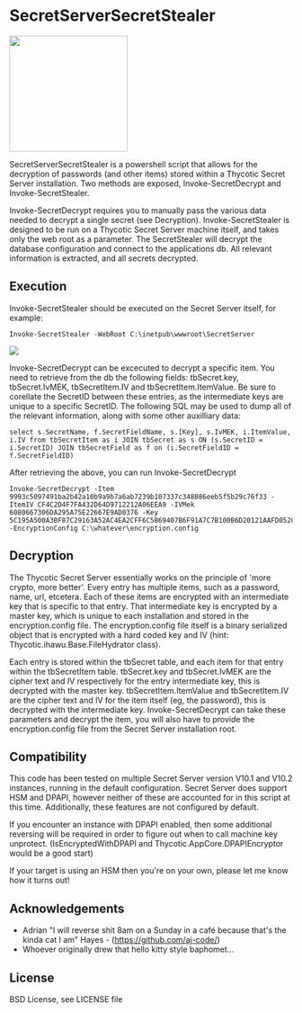 # SecretServerSecretStealer

<img src="https://raw.githubusercontent.com/denandz/SecretServerSecretStealer/master/images/logo.png" width="210px" height="206px">

SecretServerSecretStealer is a powershell script that allows for the decryption of passwords (and other items) stored within a Thycotic Secret Server installation. Two methods are exposed, Invoke-SecretDecrypt and Invoke-SecretStealer. 

Invoke-SecretDecrypt requires you to manually pass the various data needed to decrypt a single secret (see Decryption). Invoke-SecretStealer is designed to be run on a Thycotic Secret Server machine itself, and takes only the web root as a parameter. The SecretStealer will decrypt the database configuration and connect to the applications db. All relevant information is extracted, and all secrets decrypted. 

## Execution
Invoke-SecretStealer should be executed on the Secret Server itself, for example:

```
Invoke-SecretStealer -WebRoot C:\inetpub\wwwroot\SecretServer
```

<img src="https://raw.githubusercontent.com/denandz/SecretServerSecretStealer/master/images/invoke-secretstealer.png">

Invoke-SecretDecrypt can be excecuted to decrypt a specific item. You need to retrieve from the db the following fields: tbSecret.key, tbSecret.IvMEK, tbSecretItem.IV and tbSecretItem.ItemValue. Be sure to corellate the SecretID between these entries, as the intermediate keys are unique to a specific SecretID. The following SQL may be used to dump all of the relevant information, along with some other auxilliary data:

```
select s.SecretName, f.SecretFieldName, s.[Key], s.IvMEK, i.ItemValue, i.IV from tbSecretItem as i JOIN tbSecret as s ON (s.SecretID = i.SecretID) JOIN tbSecretField as f on (i.SecretFieldID = f.SecretFieldID)
```

After retrieving the above, you can run Invoke-SecretDecrypt

```
Invoke-SecretDecrypt -Item 9993c5097491ba2b42a10b9a9b7a6ab7239b107337c348086eeb5f5b29c76f33 -ItemIV CF4C2D4F7FA432D64D9712212A06EEA9 -IVMek 6080667306DA295A75E22667E9AD0376 -Key 5C195A500A3BF87C29163A52AC4EA2CFF6C5B69407B6F91A7C7B100B6D20121AAFD052C11B13D542EA2F42137258C2EF -EncryptionConfig C:\whatever\encryption.config
```

## Decryption

The Thycotic Secret Server essentially works on the principle of 'more crypto, more better'. Every entry has multiple items, such as a password, name, url, etcetera. Each of these items are encrypted with an intermediate key that is specific to that entry. That intermediate key is encrypted by a master key, which is unique to each installation and stored in the encryption.config file. The encryption.config file itself is a binary serialized object that is encrypted with a hard coded key and IV (hint: Thycotic.ihawu.Base.FileHydrator class). 

Each entry is stored within the tbSecret table, and each item for that entry within the tbSecretItem table. tbSecret.key and tbSecret.IvMEK are the cipher text and IV respectively for the entry intermediate key, this is decrypted with the master key. tbSecretItem.ItemValue and tbSecretItem.IV are the cipher text and IV for the item itself (eg, the password), this is decrypted with the intermediate key. Invoke-SecretDecrypt can take these parameters and decrypt the item, you will also have to provide the encryption.config file from the Secret Server installation root.

## Compatibility
This code has been tested on multiple Secret Server version V10.1 and V10.2 instances, running in the default configuration. Secret Server does support HSM and DPAPI, however neither of these are accounted for in this script at this time. Additionally, these features are not configured by default. 

If you encounter an instance with DPAPI enabled, then some additional reversing will be required in order to figure out when to call machine key unprotect. (IsEncryptedWithDPAPI and Thycotic.AppCore.DPAPIEncryptor would be a good start)

If your target is using an HSM then you're on your own, please let me know how it turns out!

## Acknowledgements
* Adrian "I will reverse shit 8am on a Sunday in a café because that's the kinda cat I am" Hayes - (https://github.com/aj-code/)
* Whoever originally drew that hello kitty style baphomet... 

## License
BSD License, see LICENSE file
